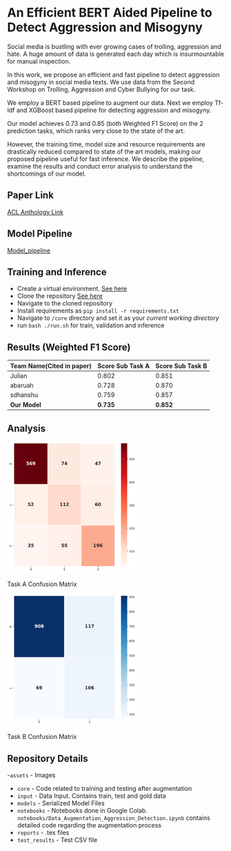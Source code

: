 # An Efficient BERT Aided Pipeline to Detect Aggression and Misogyny
<!-- Insert Abstract here -->
Social media is bustling with ever growing cases of trolling, aggression and hate. A huge amount of data is generated each day which is insurmountable for manual inspection. 

In this work, we propose an efficient and fast pipeline to detect aggression and misogyny in social media texts. We use data from the Second Workshop on Trolling, Aggression and Cyber Bullying for our task. 

We employ a BERT based pipeline to augment our data. Next we employ Tf-Idf and XGBoost based pipeline for detecting aggression and misogyny. 

Our model achieves 0.73 and 0.85 (both Weighted F1 Score) on the 2 prediction tasks, which ranks very close to the state of the art. 

However, the training time, model size and resource requirements are drastically reduced compared to state of the art models, making our proposed pipeline useful for fast inference. We describe the pipeline, examine the results and conduct error analysis to understand the shortcomings of our model.

## Paper Link
[ACL Anthology Link](https://aclanthology.org/2021.icon-main.60.pdf)

## Model Pipeline
[Model_pipeline](./assets/NN_FINAL.png)

## Training and Inference
* Create a virtual environment. [See here](https://docs.python.org/3/library/venv.html)
* Clone the repository [See here](https://www.atlassian.com/git/tutorials/setting-up-a-repository/git-clone)
* Navigate to the cloned repository
* Install requirements as `pip install -r requirements.txt`
* Navigate to `/core` directory and set it as your _current working directory_
* run `bash ./run.sh` for train, validation and inference

## Results (Weighted F1 Score)
|Team Name(Cited in paper)|Score Sub Task A|Score Sub Task B|
|--|--|--|
|Julian|0.802|0.851|
|abaruah|0.728|0.870|
|sdhanshu|0.759|0.857|
|**Our Model**|**0.735**|**0.852**|

## Analysis
<!-- Insert Analysis, Confusion Matrix -->
<img src='./assets/heatmap_task_A.png' width = 300> 

Task A Confusion Matrix

<img src='./assets/heatmap_task_B.png' width = 300>

Task B Confusion Matrix

## Repository Details
-`assets` - Images
- `core` - Code related to training and testing after augmentation
- `input` - Data Input. Contains train, test and gold data
- `models` - Serialized Model Files
- `notebooks` - Notebooks done in Google Colab. `notebooks/Data_Augmentation_Aggression_Detection.ipynb` contains detailed code regarding the augmentation process
- `reports` - .tex files
- `test_results` - Test CSV file